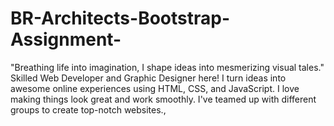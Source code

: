 # BR-Architects-Bootstrap-Assignment-
"Breathing life into imagination, I shape ideas into mesmerizing visual tales."  Skilled Web Developer and Graphic Designer here! I turn ideas into awesome online experiences using HTML, CSS, and JavaScript. I love making things look great and work smoothly. I've teamed up with different groups to create top-notch websites., 
